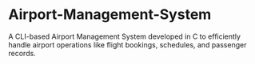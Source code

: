 # Airport-Management-System
A CLI-based Airport Management System developed in C to efficiently handle airport operations like flight bookings, schedules, and passenger records.
